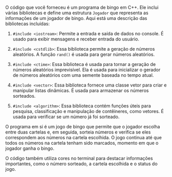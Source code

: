 O código que você forneceu é um programa de bingo em C++. Ele inclui várias bibliotecas e define uma estrutura `Jogador` que representa as informações de um jogador de bingo. Aqui está uma descrição das bibliotecas incluídas:

1. `#include <iostream>`: Permite a entrada e saída de dados no console. É usado para exibir mensagens e receber entrada do usuário.

2. `#include <cstdlib>`: Essa biblioteca permite a geração de números aleatórios. A função `rand()` é usada para gerar números aleatórios.

3. `#include <ctime>`: Essa biblioteca é usada para tornar a geração de números aleatórios imprevisível. Ela é usada para inicializar o gerador de números aleatórios com uma semente baseada no tempo atual.

4. `#include <vector>`: Essa biblioteca fornece uma classe vetor para criar e manipular listas dinâmicas. É usada para armazenar os números sorteados.

5. `#include <algorithm>`: Essa biblioteca contém funções úteis para pesquisa, classificação e manipulação de contêineres, como vetores. É usada para verificar se um número já foi sorteado.

O programa em si é um jogo de bingo que permite que o jogador escolha entre duas cartelas e, em seguida, sorteia números e verifica se eles correspondem aos números na cartela escolhida. O jogo continua até que todos os números na cartela tenham sido marcados, momento em que o jogador ganha o bingo.

O código também utiliza cores no terminal para destacar informações importantes, como o número sorteado, a cartela escolhida e o status do jogo.
